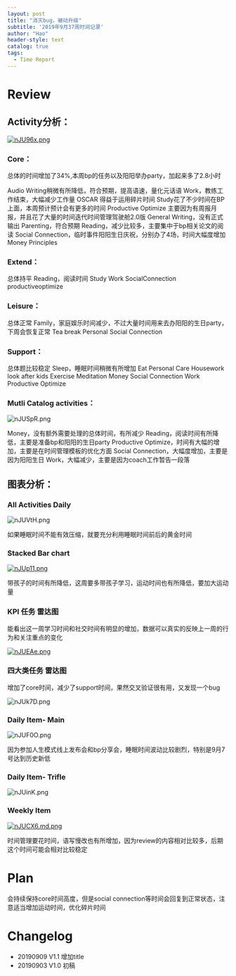 ```yaml
---
layout: post
title: "消灭bug，被动升级"
subtitle: '2019年9月37周时间记录'
author: "Hao"
header-style: text
catalog: true
tags:
  - Time Report
---
```




# Review
## Activity分析：

[![nJU96x.png](https://s2.ax1x.com/2019/09/09/nJU96x.png)](https://imgchr.com/i/nJU96x)



### Core：

总体的时间增加了34%,本周bp的任务以及阳阳举办party，加起来多了2.8小时


Audio Writing稍微有所降低，符合预期，提高语速，量化元话语
Work，教练工作结束，大幅减少工作量
OSCAR 得益于运用碎片时间
Study花了不少时间在BP上面，本周预计预计会有更多的时间
Productive Optimize 主要因为有周报月报，并且花了大量的时间迭代时间管理驾驶舱2.0版
General Writing，没有正式输出
Parenting，符合预期
Reading，减少比较多，主要集中于bp相关论文的阅读
Social Connection，临时事件阳阳生日庆祝，分别办了4场，时间大幅度增加
Money
Principles

### Extend：
总体持平
Reading，阅读时间
Study
Work
SocialConnection
productiveoptimize

### Leisure：
总体正常
Family，家庭娱乐时间减少，不过大量时间用来去办阳阳的生日party，下周会恢复正常
Tea break
Personal
Social Connection

### Support：
总体题比较稳定
Sleep，睡眠时间稍微有所增加
Eat
Personal Care
Housework
look after kids
Exercise
Meditation
Money
Social Connection
Work
Productive Optimize

### Mutli Catalog activities：
![nJUSpR.png](https://s2.ax1x.com/2019/09/09/nJUSpR.png)



Money，没有额外需要处理的总体时间，有所减少
Reading，阅读时间有所降低，主要是准备bp和阳阳的生日party
Productive Optimize，时间有大幅的增加，主要是在时间管理模板的优化方面
Social Connection，大幅度增加，主要是因为阳阳生日
Work，大幅减少，主要是因为coach工作暂告一段落

## 图表分析：

### All Activities Daily

![nJUVtH.png](https://s2.ax1x.com/2019/09/09/nJUVtH.png)



如果睡眠时间不能有效压缩，就要充分利用睡眠时间前后的黄金时间

### Stacked Bar chart
[![nJUp11.png](https://s2.ax1x.com/2019/09/09/nJUp11.png)](https://imgchr.com/i/nJUp11)



带孩子的时间有所降低，这周要多带孩子学习，运动时间也有所降低，要加大运动量

### KPI 任务 雷达图

能看出这一周学习时间和社交时间有明显的增加，数据可以真实的反映上一周的行为和关注重点的变化

[![nJUEAe.png](https://s2.ax1x.com/2019/09/09/nJUEAe.png)](https://imgchr.com/i/nJUEAe)



### 四大类任务 雷达图

增加了core时间，减少了support时间，果然交叉验证很有用，又发现一个bug

![nJUk7D.png](https://s2.ax1x.com/2019/09/09/nJUk7D.png)



### Daily Item- Main
![nJUF0O.png](https://s2.ax1x.com/2019/09/09/nJUF0O.png)



因为参加人生模式线上发布会和bp分享会，睡眠时间波动比较剧烈，特别是9月7号达到历史新低

### Daily Item- Trifle



![nJUinK.png](https://s2.ax1x.com/2019/09/09/nJUinK.png)



### Weekly Item

[![nJUCX6.md.png](https://s2.ax1x.com/2019/09/09/nJUCX6.md.png)](https://imgchr.com/i/nJUCX6)



时间管理要花时间，语写慢改也有所增加，因为review的内容相对比较多，后期这个时间可能会相对比较稳定

# Plan

会持续保持core时间高度，但是social connection等时间会回复到正常状态，注意适当增加运动时间，优化碎片时间



# Changelog
* 20190909 V1.1 增加title
* 20190903 V1.0 初稿